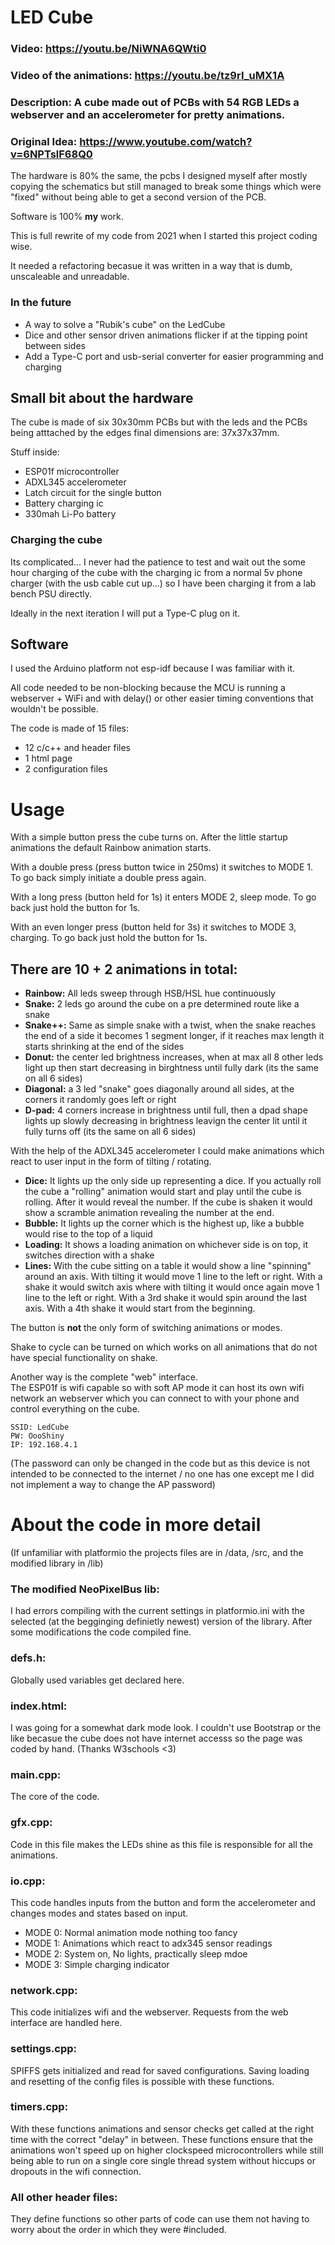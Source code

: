 # LED Cube
### Video: https://youtu.be/NiWNA6QWti0
### Video of the animations: https://youtu.be/tz9rI_uMX1A
### Description: A cube made out of PCBs with 54 RGB LEDs a webserver and an accelerometer for pretty animations.
### Original Idea: https://www.youtube.com/watch?v=6NPTslF68Q0
The hardware is 80% the same, the pcbs I designed myself after mostly copying the schematics but still managed to break some things which were "fixed" without being able to get a second version of the PCB.

Software is 100% **my** work.

This is full rewrite of my code from 2021 when I started this project coding wise.

It needed a refactoring becasue it was written in a way that is dumb, unscaleable and unreadable.

### In the future
- A way to solve a "Rubik's cube" on the LedCube
- Dice and other sensor driven animations flicker if at the tipping point between sides
- Add a Type-C port and usb-serial converter for easier programming and charging

## Small bit about the hardware
The cube is made of six 30x30mm PCBs but with the leds and the PCBs being atttached by the edges final dimensions are: 37x37x37mm.

Stuff inside:
- ESP01f microcontroller
- ADXL345 accelerometer
- Latch circuit for the single button 
- Battery charging ic
- 330mah Li-Po battery

### Charging the cube
Its complicated... I never had the patience to test and wait out the some hour charging of the cube with the charging ic from a normal 5v phone charger (with the usb cable cut up...) so I have been charging it from a lab bench PSU directly.

Ideally in the next iteration I will put a Type-C plug on it.

## Software
I used the Arduino platform not esp-idf because I was familiar with it.

All code needed to be non-blocking because the MCU is running a webserver + WiFi and with delay() or other easier timing conventions that wouldn't be possible.

The code is made of 15 files: 
- 12 c/c++ and header files
- 1 html page
- 2 configuration files

# Usage

With a simple button press the cube turns on. After the little startup animations the default Rainbow animation starts.

With a double press (press button twice in 250ms) it switches to MODE 1.
To go back simply initiate a double press again.

With a long press (button held for 1s) it enters MODE 2, sleep mode.
To go back just hold the button for 1s.

With an even longer press (button held for 3s) it switches to MODE 3, charging.
To go back just hold the button for 1s.

## There are 10 + 2 animations in total:

- **Rainbow:** All leds sweep through HSB/HSL hue continuously
- **Snake:** 2 leds go around the cube on a pre determined route like a snake
- **Snake++:** Same as simple snake with a twist, when the snake reaches the end of a side it becomes 1 segment longer, if it reaches max length it starts shrinking at the end of the sides
- **Donut:** the center led brightness increases, when at max all 8 other leds light up then start decreasing in birghtness until fully dark (its the same on all 6 sides)
- **Diagonal:** a 3 led "snake" goes diagonally around all sides, at the corners it randomly goes left or right
- **D-pad:** 4 corners increase in brightness until full, then a dpad shape lights up slowly decreasing in brightness leavign the center lit until it fully turns off (its the same on all 6 sides)

With the help of the ADXL345 accelerometer I could make animations which react to user input in the form of tilting / rotating.

- **Dice:** It lights up the only side up representing a dice. If you actually roll the cube a "rolling" animation would start and play until the cube is rolling. After it would reveal the number. If the cube is shaken it would show a scramble animation revealing the number at the end. 
- **Bubble:** It lights up the corner which is the highest up, like a bubble would rise to the top of a liquid
- **Loading:** It shows a loading animation on whichever side is on top, it switches direction with a shake
- **Lines:** With the cube sitting on a table it would show a line "spinning" around an axis. With tilting it would move 1 line to the left or right. With a shake it would switch axis where with tilting it would once again move 1 line to the left or right. With a 3rd shake it would spin around the last axis. With a 4th shake it would start from the beginning.

The button is **not** the only form of switching animations or modes.

Shake to cycle can be turned on which works on all animations that do not have special functionality on shake.

Another way is the complete "web" interface.  
The ESP01f is wifi capable so with soft AP mode it can host its own wifi network an webserver which you can connect to with your phone and control everything on the cube. 

```
SSID: LedCube
PW: OooShiny
IP: 192.168.4.1
```
(The password can only be changed in the code but as this device is not intended to be connected to the internet / no one has one except me I did not implement a way to change the AP password)


# About the code in more detail
(If unfamiliar with platformio the projects files are in /data, /src, and the modified library in /lib)

### The modified NeoPixelBus lib:
I had errors compiling with the current settings in platformio.ini with the selected (at the begginging definietly newest) version of the library. After some modifications the code compiled fine.

### defs.h:
Globally used variables get declared here.

### index.html: 
I was going for a somewhat dark mode look. I couldn't use Bootstrap or the like becasue the cube does not have internet accesss so the page was coded by hand. (Thanks W3schools <3)

### main.cpp:
The core of the code.

### gfx.cpp:
Code in this file makes the LEDs shine as this file is responsible for all the animations.

### io.cpp: 
This code handles inputs from the button and form the accelerometer and changes modes and states based on input.

- MODE 0: Normal animation mode nothing too fancy
- MODE 1: Animations which react to adx345 sensor readings
- MODE 2: System on, No lights, practically sleep mdoe
- MODE 3: Simple charging indicator

### network.cpp:
This code initializes wifi and the webserver. Requests from the web interface are handled here.

### settings.cpp:
SPIFFS gets initialized and read for saved configurations. Saving loading and resetting of the config files is possible with these functions.

### timers.cpp: 
With these functions animations and sensor checks get called at the right time with the correct "delay" in between. These functions ensure that the animations won't speed up on higher clockspeed microcontrollers while still being able to run on a single core single thread system without hiccups or dropouts in the wifi connection.

### All other header files:
They define functions so other parts of code can use them not having to worry about the order in which they were #included.


